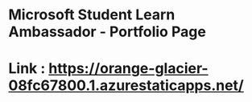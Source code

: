 # Microsoft Student Learn Ambassador - Portfolio Page


# Link : https://orange-glacier-08fc67800.1.azurestaticapps.net/
